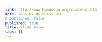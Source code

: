 ```yaml
---
link: http://www.hpmuseum.org/sliderul.htm
date: 2005-07-05 20:51 UTC
# published: false
published: true
title: Slide Rules
tags: []
---
```



